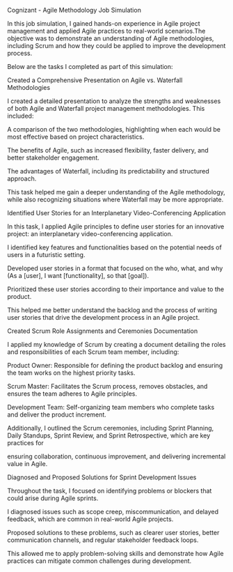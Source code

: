 Cognizant - Agile Methodology Job Simulation

In this job simulation, I gained hands-on experience in Agile project management and applied Agile practices to real-world scenarios.The objective was to demonstrate an understanding of Agile methodologies, including Scrum and how they could be applied to improve the development process. 

Below are the tasks I completed as part of this simulation:

Created a Comprehensive Presentation on Agile vs. Waterfall Methodologies

I created a detailed presentation to analyze the strengths and weaknesses of both Agile and Waterfall project management methodologies. This included:

A comparison of the two methodologies, highlighting when each would be most effective based on project characteristics.

The benefits of Agile, such as increased flexibility, faster delivery, and better stakeholder engagement.

The advantages of Waterfall, including its predictability and structured approach.

This task helped me gain a deeper understanding of the Agile methodology, while also recognizing situations where Waterfall may be more appropriate.

Identified User Stories for an Interplanetary Video-Conferencing Application

In this task, I applied Agile principles to define user stories for an innovative project: an interplanetary video-conferencing application.

I identified key features and functionalities based on the potential needs of users in a futuristic setting.

Developed user stories in a format that focused on the who, what, and why (As a [user], I want [functionality], so that [goal]).

Prioritized these user stories according to their importance and value to the product.

This helped me better understand the backlog and the process of writing user stories that drive the development process in an Agile project.

Created Scrum Role Assignments and Ceremonies Documentation

I applied my knowledge of Scrum by creating a document detailing the roles and responsibilities of each Scrum team member, including:

Product Owner: Responsible for defining the product backlog and ensuring the team works on the highest priority tasks.

Scrum Master: Facilitates the Scrum process, removes obstacles, and ensures the team adheres to Agile principles.

Development Team: Self-organizing team members who complete tasks and deliver the product increment.

Additionally, I outlined the Scrum ceremonies, including Sprint Planning, Daily Standups, Sprint Review, and Sprint Retrospective, which are key practices for 

ensuring collaboration, continuous improvement, and delivering incremental value in Agile.

Diagnosed and Proposed Solutions for Sprint Development Issues

Throughout the task, I focused on identifying problems or blockers that could arise during Agile sprints.

I diagnosed issues such as scope creep, miscommunication, and delayed feedback, which are common in real-world Agile projects.

Proposed solutions to these problems, such as clearer user stories, better communication channels, and regular stakeholder feedback loops.

This allowed me to apply problem-solving skills and demonstrate how Agile practices can mitigate common challenges during development.


